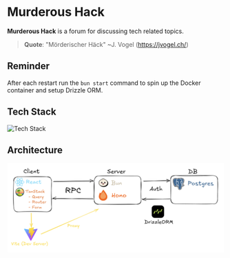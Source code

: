 # Murderous Hack

**Murderous Hack** is a forum for discussing tech related topics.

> **Quote**: "Mörderischer Häck" ~J. Vogel (https://jvogel.ch/)

## Reminder

After each restart run the `bun start` command to spin up the Docker container and setup Drizzle ORM.

## Tech Stack

![Tech Stack](https://go-skill-icons.vercel.app/api/icons?i=ts,react,hono,drizzle,postgres,bun,vite)

## Architecture

![Architecture](./images/murderous-hack-architecture.png)
